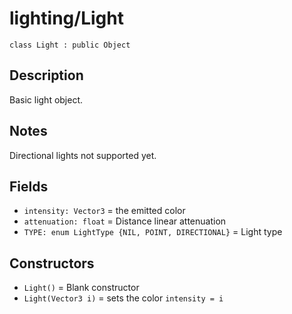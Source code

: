 # lighting/Light

`class Light : public Object`

## Description

Basic light object.

## Notes

Directional lights not supported yet.

## Fields

- `intensity: Vector3` = the emitted color
- `attenuation: float` = Distance linear attenuation
- `TYPE: enum LightType {NIL, POINT, DIRECTIONAL}` = Light type

## Constructors

- `Light()` = Blank constructor
- `Light(Vector3 i)` = sets the color `intensity = i`
